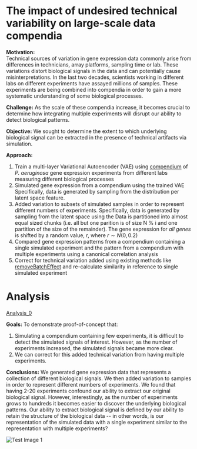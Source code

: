 # The impact of undesired technical variability on large-scale data compendia

**Motivation:**  
Technical sources of variation in gene expression data commonly arise from differences in technicians, array platforms, sampling time or lab.  These variations distort biological signals in the data and can potentially cause misinterpretations.  In the last two decades, scientists working in different labs on different experiments have assayed millions of samples.  These experiments are being combined into compendia in order to gain a more systematic understanding of some biological processes.  

**Challenge:**
As the scale of these compendia increase, it becomes crucial to determine how integrating multiple experiments will disrupt our ability to detect biological patterns.

**Objective:**
We sought to determine the extent to which underlying biological signal can be extracted in the presence of technical artifacts via simulation. 

**Approach:**
1. Train a multi-layer Variational Autoencoder (VAE) using [compendium](https://msystems.asm.org/content/1/1/e00025-15) of *P. aeruginosa* gene expression experiments from different labs measuring different biological processes
2. Simulated gene expression from a compendium using the trained VAE
   Specifically, data is generated by sampling from the distribution per latent space feature.
3. Added variation to subsets of simulated samples in order to represent different numbers of experiments. 
   Specifically, data is generated by sampling from the latent space using the 
   Data is partitioned into almost equal sized chunks (i.e. all but one parition is of size N % i and one partition of the size of the remainder).  The gene expression for *all genes* is shifted by a random value, r, where $r\sim N(0, 0.2)$
4. Compared gene expression patterns from a compendium containing a single simulated experiment and the pattern from a compendium with multiple experiments using a canonical correlation analysis
5. Correct for technical variation added using existing methods like [removeBatchEffect](https://rdrr.io/bioc/limma/man/removeBatchEffect.html) and re-calculate similarity in reference to single simulated experiment

# Analysis

[Analysis_0](https://github.com/ajlee21/Batch_effects_simulation/tree/master/scripts/analysis_0)  

**Goals:** 
To demonstrate proof-of-concept that:
1. Simulating a compendium containing few experiments, it is difficult to detect the simulated signals of interest.  However, as the number of experiments increased, the simulated signals became more clear.
2. We can correct for this added technical variation from having multiple experiments.

**Conclusions:**
We generated gene expression data that represents a collection of different biological signals.  We then added variation to samples in order to represent different numbers of experiments.  We found that having 2-20 experiments confound our ability to extract our original biological signal.  However, interestingly, as the number of experiments grows to hundreds it becomes easier to discover the underlying biological patterns.  Our ability to extract biological signal is defined by our ability to retain the structure of the biological data -- in other words, is our representation of the simulated data with a single experiment similar to the representation with multiple experiments?  

![Test Image 1](https://raw.githubusercontent.com/greenelab/Batch_effects_simulation/master/similarity_trend.png)